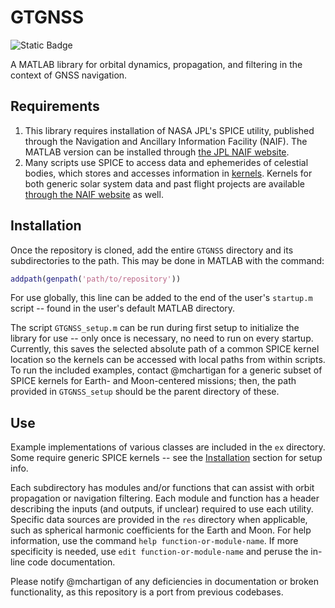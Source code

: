 # GTGNSS

![Static Badge](https://img.shields.io/badge/language-MATLAB-orange)

A MATLAB library for orbital dynamics, propagation, and filtering in the context of GNSS navigation.

## Requirements

1. This library requires installation of NASA JPL's SPICE utility, published through the Navigation and Ancillary Information Facility (NAIF). The MATLAB version can be installed through [the JPL NAIF website](https://naif.jpl.nasa.gov/naif/toolkit_MATLAB.html).
2. Many scripts use SPICE to access data and ephemerides of celestial bodies, which stores and accesses information in [kernels](https://naif.jpl.nasa.gov/naif/spiceconcept.html). Kernels for both generic solar system data and past flight projects are available [through the NAIF website](https://naif.jpl.nasa.gov/naif/data.html) as well.

## Installation

Once the repository is cloned, add the entire `GTGNSS` directory and its subdirectories to the path. This may be done in MATLAB with the command:

```matlab
addpath(genpath('path/to/repository'))
```

For use globally, this line can be added to the end of the user's `startup.m` script -- found in the user's default MATLAB directory.

The script `GTGNSS_setup.m` can be run during first setup to initialize the library for use -- only once is necessary, no need to run on every startup. Currently, this saves the selected absolute path of a common SPICE kernel location so the kernels can be accessed with local paths from within scripts. To run the included examples, contact @mchartigan for a generic subset of SPICE kernels for Earth- and Moon-centered missions; then, the path provided in `GTGNSS_setup` should be the parent directory of these.

## Use

Example implementations of various classes are included in the `ex` directory. Some require generic SPICE kernels -- see the [Installation](#installation) section for setup info.

Each subdirectory has modules and/or functions that can assist with orbit propagation or navigation filtering. Each module and function has a header describing the inputs (and outputs, if unclear) required to use each utility. Specific data sources are provided in the `res` directory when applicable, such as spherical harmonic coefficients for the Earth and Moon. For help information, use the command `help function-or-module-name`. If more specificity is needed, use `edit function-or-module-name` and peruse the in-line code documentation.

Please notify @mchartigan of any deficiencies in documentation or broken functionality, as this repository is a port from previous codebases.
